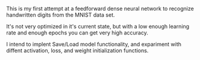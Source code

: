 This is my first attempt at a feedforward dense neural network to recognize handwritten digits from the MNIST data set. 

It's not very optimized in it's current state, but with a low enough learning rate and enough epochs you can get very high accuracy.

I intend to implent Save/Load model functionality, and expariment with diffent activation, loss, and weight initialization functions.

